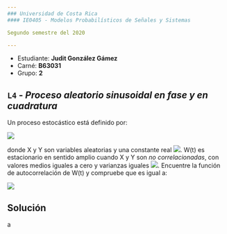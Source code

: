 ```yaml
---
### Universidad de Costa Rica
#### IE0405 - Modelos Probabilísticos de Señales y Sistemas

Segundo semestre del 2020

---
```


* Estudiante: **Judit González Gámez**
* Carné: **B63031**
* Grupo: **2**

## `L4` - *Proceso aleatorio sinusoidal en fase y en cuadratura*

Un proceso estocástico está definido por: 

<img src="https://render.githubusercontent.com/render/math?math=W(t) = X\cos(\omega_{0}t) + Y\sin(\omega_{0}t)">

donde X y Y son variables aleatorias y una constante real <img src="https://render.githubusercontent.com/render/math?math=\omega_{0}">. W(t) es estacionario en sentido amplio cuando X y Y son *no correlacionadas*, con valores medios iguales a cero y varianzas iguales <img src="https://render.githubusercontent.com/render/math?math= \sigma_{X}^2= \sigma_{Y}^2 = \sigma^2">.
Encuentre la función de autocorrelación de W(t) y compruebe que es igual a: 

<img src="https://render.githubusercontent.com/render/math?math= Rww(\tau) = \sigma^2\cos(\omega_{0}\tau)">

## Solución 
a
